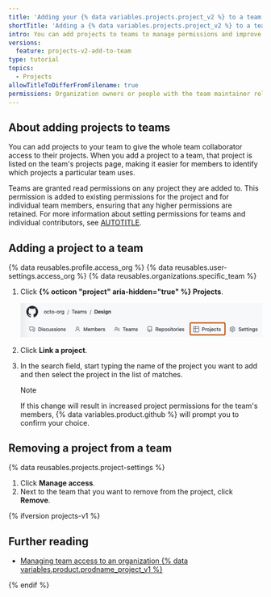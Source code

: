 ```yaml
---
title: 'Adding your {% data variables.projects.project_v2 %} to a team'
shortTitle: 'Adding a {% data variables.projects.project_v2 %} to a team'
intro: You can add projects to teams to manage permissions and improve project discoverability.
versions:
  feature: projects-v2-add-to-team
type: tutorial
topics:
  - Projects
allowTitleToDifferFromFilename: true
permissions: Organization owners or people with the team maintainer role and admin permissions on a project can add a project to a team.
---
```


## About adding projects to teams

You can add projects to your team to give the whole team collaborator access to their projects. When you add a project to a team, that project is listed on the team's projects page, making it easier for members to identify which projects a particular team uses.

Teams are granted read permissions on any project they are added to. This permission is added to existing permissions for the project and for individual team members, ensuring that any higher permissions are retained. For more information about setting permissions for teams and individual contributors, see [AUTOTITLE](/issues/planning-and-tracking-with-projects/managing-your-project/managing-access-to-your-projects).

## Adding a project to a team

{% data reusables.profile.access_org %}
{% data reusables.user-settings.access_org %}
{% data reusables.organizations.specific_team %}
1. Click **{% octicon "project" aria-hidden="true" %} Projects**.

   ![Screenshot of the main page for a team. In the horizontal navigation bar, the "Projects" tab is outlined in dark orange.](/assets/images/help/organizations/team-project-board-button.png)

1. Click **Link a project**.
1. In the search field, start typing the name of the project you want to add and then select the project in the list of matches.

   > [!NOTE]
   > If this change will result in increased project permissions for the team's members, {% data variables.product.github %} will prompt you to confirm your choice.

## Removing a project from a team

{% data reusables.projects.project-settings %}
1. Click **Manage access**.
1. Next to the team that you want to remove from the project, click **Remove**.

{% ifversion projects-v1 %}

## Further reading

* [Managing team access to an organization {% data variables.product.prodname_project_v1 %}](/organizations/managing-access-to-your-organizations-project-boards/managing-team-access-to-an-organization-project-board)

{% endif %}
